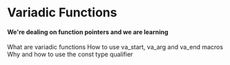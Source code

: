 # Variadic Functions

#### We're dealing on function pointers and we are learning
What are variadic functions
How to use va_start, va_arg and va_end macros
Why and how to use the const type qualifier
